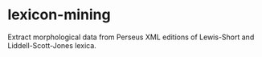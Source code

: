 # lexicon-mining

Extract morphological data from Perseus XML editions of Lewis-Short and Liddell-Scott-Jones lexica.
